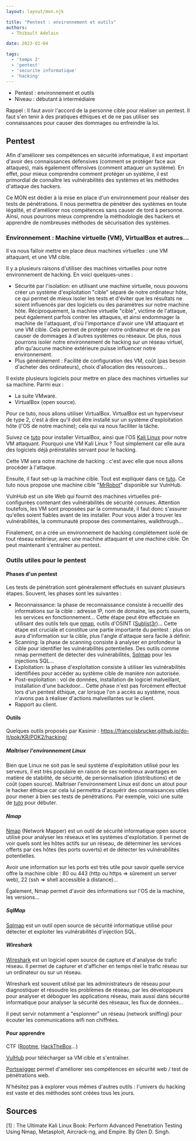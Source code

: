 ```yaml
---
layout: layout/mon.njk

title: "Pentest : environnement et outils"
authors:
  - Thibault Adelain

date: 2023-01-04

tags:
  - 'temps 2'
  - 'pentest'
  - 'securite informatique'
  - 'hacking'
---
```


<!-- début résumé -->
- Pentest : environnement et outils
- Niveau : débutant à intermédiaire

<!-- fin résumé -->

Rappel : Il faut avoir l'accord de la personne cible pour réaliser un pentest. Il faut s'en tenir à des pratiques éthiques et de ne pas utiliser ses connaissances pour causer des dommages ou enfreindre la loi.

## Pentest

Afin d'améliorer ses compétences en sécurité informatique, il est important d'avoir des connaissances défensives (comment se protéger face aux attaques), mais également offensives (comment attaquer un système). En effet, pour mieux comprendre comment protéger un système, il est primordial de connaître les vulnérabilités des systèmes et les méthodes d'attaque des hackers.

Ce MON est dédier à la mise en place d'un environnement pour réaliser des tests de pénétrations. Il nous permettra de pénétrer des systèmes en toute légalité, et d'améliorer nos compétences sans causer de tord à personne. Ainsi, nous pourrons mieux comprendre la méthodologie des hackers et apprendre de nombreuses méthodes de sécurisation des systèmes.

### Environnement : Machine virtuelle (VM), VirtualBox et autres...

Il va nous falloir mettre en place deux machines virtuelles : une VM attaquant, et une VM cible.

Il y a plusieurs raisons d'utiliser des machines virtuelles pour notre environnement de hacking. En voici quelques-unes :  

- Sécurité par l'isolation: en utilisant une machine virtuelle, nous pouvons créer un système d'exploitation "cible" séparé de notre ordinateur hôte, ce qui permet de mieux isoler les tests et d'éviter que les résultats ne soient influencés par des logiciels ou des paramètres sur notre machine hôte. Réciproquement, la machine virtuelle "cible", victime de l'attaque, peut également parfois contrer les attaques, et ainsi endommager la machine de l'attaquant, d'où l'importance d'avoir une VM attaquant et une VM cible. Cela permet de protéger notre  ordinateur et de ne pas causer de dommages à d'autres systèmes ou réseaux. De plus, nous pourrons isoler notre environnement de hacking sur un réseau virtuel, afin qu'aucune machine extérieure puisse influencer notre environnement.
- Plus généralement : Facilité de configuration des VM, coût (pas besoin d'acheter des ordinateurs), choix d'allocation des ressources...

Il existe plusieurs logiciels pour mettre en place des machines virtuelles sur sa machine. Parmi eux :

- La suite VMware.
- VirtualBox (open source).

Pour ce tuto, nous allons utiliser VirtualBox. VirtualBox est un hyperviseur de type 2, c'est à dire qu'il doit être installé sur un système d'exploitation hôte (l'OS de notre machine); cela qui va nous faciliter la tâche.

Suivez ce [tuto](https://www.youtube.com/watch?v=wX75Z-4MEoM&t=725s&ab_channel=NetworkChuck)  pour installer VirtualBox, ainsi que l'OS [Kali Linux](https://www.kali.org/) pour notre VM attaquant. Pourquoi une VM Kali Linux ? Tout simplement car elle aura des logiciels déjà préinstallés servant pour le hacking.

Cette VM sera notre machine de hacking : c'est avec elle que nous allons procéder à l'attaque.

Ensuite, il faut set-up la machine cible. Tout est expliquer dans ce [tuto](https://www.youtube.com/watch?v=mvsiuLzpx2E&ab_channel=NetworkChuck). Ce tuto nous propose une machine cible "[MrRobot](https://www.vulnhub.com/entry/mr-robot-1,151/)" disponible sur VulnHub.

VulnHub est un site Web qui fournit des machines virtuelles pré-configurées contenant des vulnérabilités de sécurité connues. Attention toutefois, les VM sont proposées par la communauté, il faut donc s'assurer qu'elles soient fiables avant de les installer. Pour vous aider à trouver les vulnérabilités, la communauté propose des commentaires, walkthrough...

Finalement, on a crée un environnement de hacking complétement isolé de tout réseau extérieur, avec une machine attaquant et une machine cible. On peut maintenant s'entraîner au pentest.

### Outils utiles pour le pentest

#### Phases d'un pentest

Les tests de pénétration sont généralement effectués en suivant plusieurs étapes. Souvent, les phases sont les suivantes :

- Reconnaissance: la phase de reconnaissance consiste à recueillir des informations sur la cible : adresse IP, nom de domaine, les ports ouverts, les services en fonctionnement... Cette étape peut être effectuée en utilisant des outils tels que [nmap](https://nmap.org/), outils d'OSINT ([Sublist3r](https://github.com/aboul3la/sublist3r))... Cette étape est cruciale et constitue une partie importante du pentest : plus on aura d'information sur la cible, plus l'angle d'attaque sera facile à définir.
- Scanning: la phase de scanning consiste à analyser en profondeur la cible pour identifier les vulnérabilités potentielles. Des outils comme nmap permettent de détecter des vulnérabilités, [Sqlmap](https://sqlmap.org/) pour les injections SQL...
- Exploitation: la phase d'exploitation consiste à utiliser les vulnérabilités identifiées pour accéder au système cible de manière non autorisée.
- Post-exploitation : vol de données, installation de logiciel malveillant, installation d'une backdoor... Cette phase n'est pas forcément effectué lors d'un pentest éthique, car lorsque l'on a accès au système, nous n'avons pas à réaliser d'actions malveillantes sur le client.
- Rapport au client.

#### Outils

Quelques outils proposés par Kasimir : <https://francoisbrucker.github.io/do-it/pok/KR/POK2/hacking/>

##### Maîtriser l'environnement Linux

Bien que Linux ne soit pas le seul système d'exploitation utilisé pour les serveurs, il est très populaire en raison de ses nombreux avantages en matière de stabilité, de sécurité, de personnalisation (distributions) et de coût (open source). Maîtriser l'environnement Linux est donc un atout pour le hacker éthique car cela lui permettra d'acquérir des connaissances utiles pour mener à bien ses tests de pénétrations. Par exemple, voici une suite de [tuto](https://www.youtube.com/playlist?list=PLIhvC56v63IJIujb5cyE13oLuyORZpdkL) pour débuter.

##### Nmap

[Nmap](https://nmap.org/) (Network Mapper) est un outil de sécurité informatique open source utilisé pour analyser les réseaux et les systèmes d'exploitation. Il permet de voir quels sont les hôtes actifs sur un réseau, de déterminer les services offerts par ces hôtes (les ports ouverts) et de détecter les vulnérabilités potentielles.

Avoir une information sur les ports est très utile pour savoir quelle service offre la machine cible : 80 ou 443 (http ou https => sûrement un server web), 22 (ssh => shell accessible à distance)...

Également, Nmap permet d'avoir des informations sur l'OS de la machine, les versions...

##### SqlMap

[Sqlmap](https://sqlmap.org/) est un outil open source de sécurité informatique utilisé pour détecter et exploiter les vulnérabilités d'injection SQL.

##### Wireshark

[Wireshark](https://www.wireshark.org/) est un logiciel open source de capture et d'analyse de trafic réseau. Il permet de capturer et d'afficher en temps réel le trafic réseau sur un ordinateur ou sur un réseau.

Wireshark est souvent utilisé par les administrateurs de réseau pour diagnostiquer et résoudre les problèmes de réseau, par les développeurs pour analyser et déboguer les applications réseau, mais aussi dans sécurité informatique pour analyser la sécurité des réseaux, les flux de données...

Il peut servir notamment a "espionner" un réseau (network sniffing) pour écouter les communications wifi non chiffrées.

#### Pour apprendre

CTF ([Rootme](https://www.root-me.org/), [HackTheBox](https://www.hackthebox.com/)...)

[VulHub](https://www.vulnhub.com/) pour télécharger sa VM cible et s'entraîner.

[Portswigger](https://portswigger.net/web-security) permet d'améliorer ses compétences en sécurité web / test de pénétrations web.

N'hésitez pas à explorer vous mêmes d'autres outils : l'univers du hacking est vaste et des méthodes sont créées tous les jours.

## Sources

[1] : The Ultimate Kali Linux Book: Perform Advanced Penetration Testing Using Nmap, Metasploit, Aircrack-ng, and Empire. By Glen D. Singh.